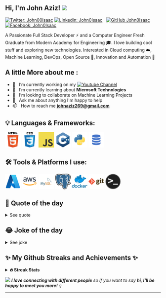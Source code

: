 ## Hi, I'm John Aziz! <img src="https://media.giphy.com/media/hvRJCLFzcasrR4ia7z/giphy.gif" width="28">

[![Twitter: John00Isaac](https://img.shields.io/twitter/follow/John00Isaac?style=social)](https://twitter.com/John00Isaac)
[![Linkedin: John0Isaac](https://img.shields.io/badge/-John0Isaac-blue?style=flat-square&logo=Linkedin&logoColor=white&link=https://www.linkedin.com/in/John0Isaac/)](https://www.linkedin.com/in/John0Isaac/)
&nbsp;
[![GitHub John0Isaac](https://img.shields.io/github/followers/John0Isaac?label=follow&style=social)](https://github.com/John0Isaac)
[![Facebook: John0Isaac](https://img.shields.io/badge/-John0Isaac-blue?style=flat-square&logo=Facebook&logoColor=white&link=https://www.facebook.com/John0Isaac/)](https://www.facebook.com/John0Isaac/)


A Passionate Full Stack Developer ⚡ and a Computer Engineer Fresh Graduate from Modern Academy for Engineering 🎓. I love building cool stuff and exploring new technologies. Interested in Cloud computing ☁️, Machine Learning,  DevOps, Open Source 📜, Innovation and Automation 🤖

## A little More about me :

- 🔭 &nbsp; I’m currently working on my [![Youtube Channel](https://www.youtube.com/@john0isaac)](https://www.youtube.com/@john0isaac)
- 🌱 &nbsp; I’m currently learning about **Microsoft Technologies** 
- 👯 &nbsp; I’m looking to collaborate on Machine Learning Projects 
- 💬 &nbsp; Ask me about anything I'm happy to help 
- 📫 &nbsp; How to reach me **johnaziz269@gmail.com**

## 💡 Languages & Frameworks:

<code><img height="50" src="https://raw.githubusercontent.com/github/explore/80688e429a7d4ef2fca1e82350fe8e3517d3494d/topics/html/html.png" alt="HTML" title="HTML"></code>
<code><img height="50" src="https://raw.githubusercontent.com/github/explore/80688e429a7d4ef2fca1e82350fe8e3517d3494d/topics/css/css.png" alt="CSS" title="CSS"></code>
<code><img height="50" src="https://raw.githubusercontent.com/github/explore/80688e429a7d4ef2fca1e82350fe8e3517d3494d/topics/javascript/javascript.png" alt="JavaScript" title="JavaScript"></code>
<code><img height="50" src="https://raw.githubusercontent.com/github/explore/80688e429a7d4ef2fca1e82350fe8e3517d3494d/topics/cpp/cpp.png" alt="CPP" title="CPP"></code>
<code><img height="50" src="https://raw.githubusercontent.com/github/explore/80688e429a7d4ef2fca1e82350fe8e3517d3494d/topics/python/python.png" alt="Python" title="Python"></code>
<code><img height="50" src="https://raw.githubusercontent.com/github/explore/80688e429a7d4ef2fca1e82350fe8e3517d3494d/topics/sql/sql.png" alt="SQL" title="SQL"></code>

## 🛠️ Tools & Platforms I use:
<code><img height="50" src="https://raw.githubusercontent.com/github/explore/80688e429a7d4ef2fca1e82350fe8e3517d3494d/topics/azure/azure.png" alt="Azure" title="Azure"></code>
<code><img height="50" src="https://raw.githubusercontent.com/github/explore/80688e429a7d4ef2fca1e82350fe8e3517d3494d/topics/aws/aws.png" alt="AWS" title="AWS"></code>
<code><img height="50" src="https://raw.githubusercontent.com/github/explore/80688e429a7d4ef2fca1e82350fe8e3517d3494d/topics/mysql/mysql.png" alt="MySQL" title="MySQL"></code>
<code><img height="50" src="https://raw.githubusercontent.com/github/explore/80688e429a7d4ef2fca1e82350fe8e3517d3494d/topics/postgresql/postgresql.png" alt="PostgreSQL" title="PostgreSQL"></code>
<code><img height="50" src="https://raw.githubusercontent.com/github/explore/80688e429a7d4ef2fca1e82350fe8e3517d3494d/topics/docker/docker.png" alt="Docker" title="Docker"></code>
<code><img height="50" src="https://raw.githubusercontent.com/github/explore/80688e429a7d4ef2fca1e82350fe8e3517d3494d/topics/git/git.png" alt="Git" title="Git"></code>
<code><img height="50" src="https://raw.githubusercontent.com/github/explore/80688e429a7d4ef2fca1e82350fe8e3517d3494d/topics/terminal/terminal.png" alt="Terminal" title="Terminal"></code>

## 💭 Quote of the day
<details>
  <summary>See quote</summary>
  
  ![quotes card](https://quotes-github-readme.vercel.app/api?type=horizontal&theme=normal)
</details>

## 😂 Joke of the day
<details>
  <summary>See joke</summary>
  
  ![Jokes Card](https://readme-jokes.vercel.app/api?&theme=normal)

</details>

## ✨ My Github Streaks and Achievements ✨
<details>
  <summary><b>🔥 Streak Stats </b></summary>

  ![John's github stats](https://github-readme-stats.vercel.app/api?username=John0Isaac&show_icons=true&theme=normal)

  ![John's github streak](https://github-readme-streak-stats.herokuapp.com/?user=John0Isaac&show_icons=true&theme=normal)

</details>

<img src="https://media.giphy.com/media/LnQjpWaON8nhr21vNW/giphy.gif" width="60"> <em><b>I love connecting with different people</b> so if you want to say <b>hi, I'll be happy to meet you more!</b> :)</em>

---
